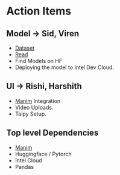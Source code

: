 # Action Items 

## Model -> Sid, Viren 
- [Dataset](https://www.kaggle.com/datasets/atomscott/soccertrack/data)
- [Read](https://arno.uvt.nl/show.cgi?fid=148968) 
- Find Models on HF 
- Deploying the model to Intel Dev Cloud.


## UI -> Rishi, Harshith 
- [Manim](https://github.com/3b1b/manim) Integration
- Video Uploads. 
- Taipy Setup.

## Top level Dependencies 
- [Manim](https://docs.manim.community/en/stable/installation/macos.html#required-dependencies) 
- Huggingface / Pytorch 
- Intel Cloud 
- Pandas 